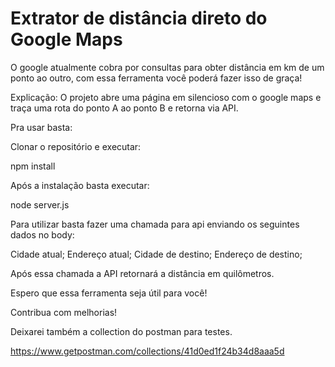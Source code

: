 # Extrator de distância direto do Google Maps

O google atualmente cobra por consultas para obter distância em km de um ponto ao outro, com essa ferramenta você poderá fazer isso de graça!

Explicação:
O projeto abre uma página em silencioso com o google maps e traça uma rota do ponto A ao ponto B e retorna via API.

Pra usar basta:

Clonar o repositório e executar:

npm install

Após a instalação basta executar:

node server.js

Para utilizar basta fazer uma chamada para api enviando os seguintes dados no body:

Cidade atual;
Endereço atual;
Cidade de destino;
Endereço de destino;

Após essa chamada a API retornará a distância em quilômetros.

Espero que essa ferramenta seja útil para você!

Contribua com melhorias!

Deixarei também a collection do postman para testes.

https://www.getpostman.com/collections/41d0ed1f24b34d8aaa5d